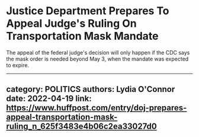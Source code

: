 # Justice Department Prepares To Appeal Judge's Ruling On Transportation Mask Mandate

The appeal of the federal judge's decision will only happen if the CDC says the mask order is needed beyond May 3, when the mandate was expected to expire.

---
category: POLITICS
authors: Lydia O'Connor
date: 2022-04-19
link: https://www.huffpost.com/entry/doj-prepares-appeal-transportation-mask-ruling_n_625f3483e4b06c2ea33027d0
---
